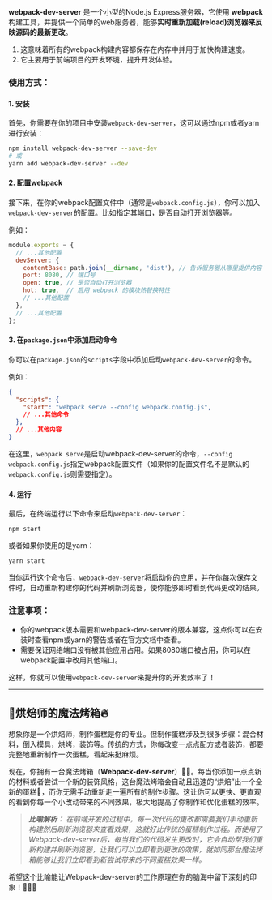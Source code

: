 **webpack-dev-server** 是一个小型的Node.js Express服务器，它使用 **webpack** 构建工具，并提供一个简单的web服务器，能够**实时重新加载(reload)浏览器来反映源码的最新更改**。
1. 这意味着所有的webpack构建内容都保存在内存中并用于加快构建速度。
2. 它主要用于前端项目的开发环境，提升开发体验。

### 使用方式：

#### 1. 安装
首先，你需要在你的项目中安装`webpack-dev-server`，这可以通过npm或者yarn进行安装：
```bash
npm install webpack-dev-server --save-dev
# 或
yarn add webpack-dev-server --dev
```

#### 2. 配置webpack
接下来，在你的webpack配置文件中（通常是`webpack.config.js`），你可以加入`webpack-dev-server`的配置。比如指定其端口，是否自动打开浏览器等。

例如：
```javascript
module.exports = {
  // ...其他配置
  devServer: {
    contentBase: path.join(__dirname, 'dist'), // 告诉服务器从哪里提供内容
    port: 8080, // 端口号
    open: true, // 是否自动打开浏览器
    hot: true,  // 启用 webpack 的模块热替换特性
    // ...其他配置
  },
  // ...其他配置
};
```

#### 3. 在`package.json`中添加启动命令
你可以在`package.json`的`scripts`字段中添加启动`webpack-dev-server`的命令。

例如：
```json
{
  "scripts": {
    "start": "webpack serve --config webpack.config.js",
    // ...其他命令
  },
  // ...其他内容
}
```
在这里，`webpack serve`是启动webpack-dev-server的命令，`--config webpack.config.js`指定webpack配置文件（如果你的配置文件名不是默认的`webpack.config.js`则需要指定）。

#### 4. 运行
最后，在终端运行以下命令来启动`webpack-dev-server`：
```bash
npm start
```
或者如果你使用的是yarn：
```bash
yarn start
```
当你运行这个命令后，`webpack-dev-server`将启动你的应用，并在你每次保存文件时，自动重新构建你的代码并刷新浏览器，使你能够即时看到代码更改的结果。

### 注意事项：
- 你的webpack版本需要和webpack-dev-server的版本兼容，这点你可以在安装时查看npm或yarn的警告或者在官方文档中查看。
- 需要保证网络端口没有被其他应用占用。如果8080端口被占用，你可以在webpack配置中改用其他端口。

这样，你就可以使用`webpack-dev-server`来提升你的开发效率了！

***

## 🧁烘焙师的魔法烤箱🔥

想象你是一个烘焙师，制作蛋糕是你的专业。但制作蛋糕涉及到很多步骤：混合材料，倒入模具，烘烤，装饰等。传统的方式，你每改变一点点配方或者装饰，都要完整地重新制作一次蛋糕，看起来挺麻烦。

现在，你拥有一台魔法烤箱（**Webpack-dev-server**）🎩✨。每当你添加一点点新的材料或者尝试一个新的装饰风格，这台魔法烤箱会自动且迅速的“烘焙”出一个全新的蛋糕🍰，而你无需手动重新走一遍所有的制作步骤。这让你可以更快、更直观的看到你每一个小改动带来的不同效果，极大地提高了你制作和优化蛋糕的效率。

> _**比喻解析：** 在前端开发的过程中，每一次代码的更改都需要我们手动重新构建然后刷新浏览器来查看效果，这就好比传统的蛋糕制作过程。而使用了Webpack-dev-server后，每当我们的代码发生更改时，它会自动帮我们重新构建并刷新浏览器，让我们可以立即看到更改的效果，就如同那台魔法烤箱能够让我们立即看到新尝试带来的不同蛋糕效果一样。_

希望这个比喻能让Webpack-dev-server的工作原理在你的脑海中留下深刻的印象！🧠💡🍰